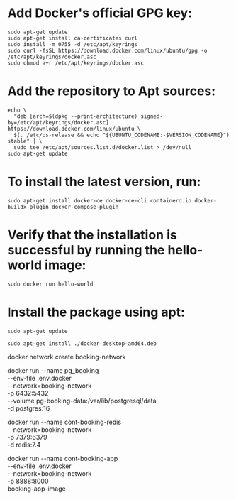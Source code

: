 # Add Docker's official GPG key:
    sudo apt-get update
    sudo apt-get install ca-certificates curl
    sudo install -m 0755 -d /etc/apt/keyrings
    sudo curl -fsSL https://download.docker.com/linux/ubuntu/gpg -o /etc/apt/keyrings/docker.asc
    sudo chmod a+r /etc/apt/keyrings/docker.asc

# Add the repository to Apt sources:
    echo \
      "deb [arch=$(dpkg --print-architecture) signed-by=/etc/apt/keyrings/docker.asc] https://download.docker.com/linux/ubuntu \
      $(. /etc/os-release && echo "${UBUNTU_CODENAME:-$VERSION_CODENAME}") stable" | \
      sudo tee /etc/apt/sources.list.d/docker.list > /dev/null
    sudo apt-get update

# To install the latest version, run:

    sudo apt-get install docker-ce docker-ce-cli containerd.io docker-buildx-plugin docker-compose-plugin

# Verify that the installation is successful by running the hello-world image:

    sudo docker run hello-world

# Install the package using apt:

    sudo apt-get update

    sudo apt-get install ./docker-desktop-amd64.deb


docker network create booking-network

docker run  --name pg_booking \
    --env-file .env.docker \
    --network=booking-network \
    -p 6432:5432 \
    --volume pg-booking-data:/var/lib/postgresql/data \
    -d postgres:16


docker run --name cont-booking-redis \
    --network=booking-network \
    -p 7379:6379 \
    -d redis:7.4

docker run --name cont-booking-app \
    --env-file .env.docker \
    --network=booking-network \
    -p 8888:8000 \
    booking-app-image